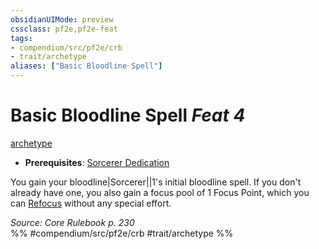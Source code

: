 ```yaml
---
obsidianUIMode: preview
cssclass: pf2e,pf2e-feat
tags:
- compendium/src/pf2e/crb
- trait/archetype
aliases: ["Basic Bloodline Spell"]
---
```

# Basic Bloodline Spell  *Feat 4*  
[archetype](archetype.md "Archetype Feat Trait")  

- **Prerequisites**: [Sorcerer Dedication](sorcerer-dedication.md)

You gain your bloodline|Sorcerer||1's initial bloodline spell. If you don't already have one, you also gain a focus pool of 1 Focus Point, which you can [Refocus](refocus.md) without any special effort.

*Source: Core Rulebook p. 230*  
%% #compendium/src/pf2e/crb #trait/archetype %%